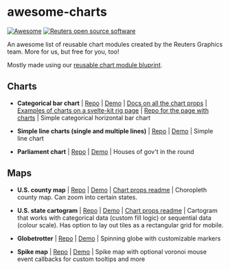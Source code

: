 # awesome-charts
[![Awesome](https://cdn.rawgit.com/sindresorhus/awesome/d7305f38d29fed78fa85652e3a63e154dd8e8829/media/badge.svg)](https://github.com/sindresorhus/awesome) [![Reuters open source software](https://badgen.net/badge/Reuters/open%20source/?color=ff8000)](https://github.com/reuters-graphics/)

An awesome list of reusable chart modules created by the Reuters Graphics team. More for us, but free for you, too!

Mostly made using our [reusable chart module bluprint](https://github.com/reuters-graphics/bluprint_chart-module-svelte).

## Charts
- **Categorical bar chart** | [Repo](https://github.com/reuters-graphics/chart-module-categorical-bar-chart) | [Demo](https://reuters-graphics.github.io/chart-module-categorical-bar-chart/) | [Docs on all the chart props](https://github.com/reuters-graphics/chart-module-categorical-bar-chart/blob/master/src/js/defaultPropsReadme.js) | [Examples of charts on a svelte-kit rig page](https://graphics.thomsonreuters.com/testfiles/2021/27WpAgwb9idC/) | [Repo for the page with charts](https://github.com/tr/graphics_2021-chart-module-tester) | Simple categorical horizontal bar chart
- **Simple line charts (single and multiple lines)** | [Repo](https://github.com/reuters-graphics/chart-module-line-chart) | [Demo](https://reuters-graphics.github.io/chart-module-line-chart/) | Simple line chart


- **Parliament chart** | [Repo](https://github.com/reuters-graphics/chart-module-parliament-chart) | [Demo](https://reuters-graphics.github.io/chart-module-parliament-chart/) | Houses of gov't in the round

## Maps
- **U.S. county map** | [Repo](https://github.com/reuters-graphics/chart-module-us-county-map-new) | [Demo](https://reuters-graphics.github.io/chart-module-us-county-map-new/) |  [Chart props readme](https://github.com/reuters-graphics/chart-module-us-county-map-new/blob/master/src/js/propsReadme.js) | Choropleth county map. Can zoom into certain states.
- **U.S. state cartogram** | [Repo](https://github.com/reuters-graphics/chart-module-us-cartogram) | [Demo](https://reuters-graphics.github.io/chart-module-us-cartogram/) |  [Chart props readme](https://github.com/reuters-graphics/chart-module-us-cartogram/blob/master/src/js/defaultPropsReadme.js) | Cartogram that works with categorical data (custom fill logic) or sequential data (colour scale). Has option to lay out tiles as a rectangular grid for mobile.


- **Globetrotter** | [Repo](https://github.com/reuters-graphics/chart-module-globetrotter) | [Demo](https://reuters-graphics.github.io/chart-module-globetrotter/) | Spinning globe with customizable markers
- **Spike map** | [Repo](https://github.com/reuters-graphics/chart-module-spike-map) | [Demo](https://reuters-graphics.github.io/chart-module-spike-map/) | Spike map with optional voronoi mouse event callbacks for custom tooltips and more
